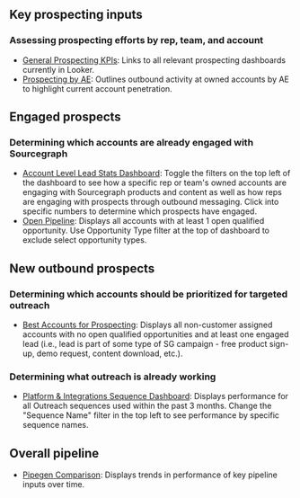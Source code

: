 ## Key prospecting inputs

### Assessing prospecting efforts by rep, team, and account

- [General Prospecting KPIs](https://sourcegraph.looker.com/boards/59): Links to all relevant prospecting dashboards currently in Looker.
- [Prospecting by AE](https://sourcegraph.looker.com/dashboards/466?Task%20Owner%20Title=AE%20APAC,AE%20EMEA,AE%20East,AE%20West%201,AE%20West%202,SDR%201,SDR%202&Task%20Owner%20Name=): Outlines outbound activity at owned accounts by AE to highlight current account penetration.

## Engaged prospects

### Determining which accounts are already engaged with Sourcegraph

- [Account Level Lead Stats Dashboard](https://sourcegraph.looker.com/dashboards/467?Account+Owner+Name=&Account+Owner+Title=AE+APAC%2CAE+EMEA%2CAE+East%2CAE+West+1%2CAE+West+2): Toggle the filters on the top left of the dashboard to see how a specific rep or team's owned accounts are engaging with Sourcegraph products and content as well as how reps are engaging with prospects through outbound messaging. Click into specific numbers to determine which prospects have engaged.
- [Open Pipeline](<[https://sourcegraph.looker.com/looks/1591](https://sourcegraph.looker.com/dashboards/471?Opportunity+Type=Expansion%2CNew+Business%2CRenewal&Account+Owner+Title=AE+APAC%2CAE+EMEA%2CAE+East%2CAE+West+1%2CAE+West+2&Account+Owner+Name=)>): Displays all accounts with at least 1 open qualified opportunity. Use Opportunity Type filter at the top of dashboard to exclude select opportunity types.

## New outbound prospects

### Determining which accounts should be prioritized for targeted outreach

- [Best Accounts for Prospecting](https://sourcegraph.looker.com/looks/1593): Displays all non-customer assigned accounts with no open qualified opportunities and at least one engaged lead (i.e., lead is part of some type of SG campaign - free product sign-up, demo request, content download, etc.).

### Determining what outreach is already working

- [Platform & Integrations Sequence Dashboard](https://sourcegraph.looker.com/dashboards/468?Sequence+Last+Used+Date=3+months&Sequence+Owner+Name=-Casi+Neff%2C-Andrew+Reed%2C-Jordan+Bushong%2C-Nicholas+Gage&Sequence+Name=): Displays performance for all Outreach sequences used within the past 3 months. Change the "Sequence Name" filter in the top left to see performance by specific sequence names.

## Overall pipeline

- [Pipegen Comparison](https://sourcegraph.looker.com/dashboards/392): Displays trends in performance of key pipeline inputs over time.

